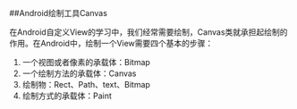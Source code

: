 ##Android绘制工具Canvas

在Android自定义View的学习中，我们经常需要绘制，Canvas类就承担起绘制的作用。在Android中，绘制一个View需要四个基本的步骤：
1. 一个视图或者像素的承载体：Bitmap
2. 一个绘制方法的承载体：Canvas
3. 绘制物：Rect、Path、text、Bitmap
4. 绘制方式的承载体：Paint

